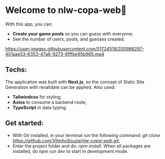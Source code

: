 # Welcome to **nlw-copa-web**👋
With this app, you can:
- **Create your game pools** so you can guess with everyone;
- See the number of users, pools, and guesses created.

https://user-images.githubusercontent.com/51724518/200986297-401aae53-6353-47a6-9273-6fffbe95b965.mp4



## Techs:
The application was built with **Next.js**, so the concept of Static Site Generation with revalidate can be applied. Also used:
- **Taliwindcss** for styling;
- **Axios** to consume a backend route;
- **TypeScript** in data typing.

## Get started:
- With Git installed, in your terminal run the following command: *git clone https://github.com/VitinhoSouza/nlw-copa-web.git*;
- Enter the project folder and do: *npm install*. When all packages are installed, do *npm run dev* to start in development mode.

